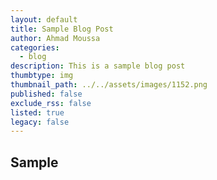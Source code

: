 ```yaml
---
layout: default
title: Sample Blog Post
author: Ahmad Moussa
categories:
  - blog
description: This is a sample blog post
thumbtype: img
thumbnail_path: ../../assets/images/1152.png
published: false
exclude_rss: false
listed: true
legacy: false
---
```


<h2>Sample</h2>

<span class="image right"><img src="../../assets/images/1152.png" alt="" /></span>


<code><pre></pre></code>
